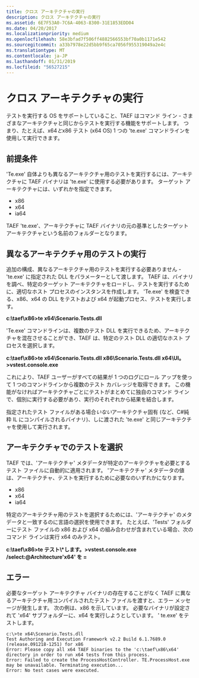 ```yaml
---
title: クロス アーキテクチャの実行
description: クロス アーキテクチャの実行
ms.assetid: 6E7F53A0-7C6A-4063-8300-31E1853EDD04
ms.date: 04/20/2017
ms.localizationpriority: medium
ms.openlocfilehash: 58e3bfad7f506ff4882566553bf70a0b1171e542
ms.sourcegitcommit: a33b7978e22d5bb9f65ca7056f955319049a2e4c
ms.translationtype: MT
ms.contentlocale: ja-JP
ms.lasthandoff: 01/31/2019
ms.locfileid: "56527215"
---
```

# <a name="cross-architecture-execution"></a>クロス アーキテクチャの実行


テストを実行する OS をサポートしていること、TAEF はコマンド ライン - さまざまなアーキテクチャと同じからテストを実行する機能をサポートします。 つまり、たとえば、x64*と*x86 テスト (x64 OS) 1 つの 'te.exe' コマンドラインを使用して実行できます。

## <a name="span-idprerequisitesspanspan-idprerequisitesspanspan-idprerequisitesspanprerequisites"></a><span id="Prerequisites"></span><span id="prerequisites"></span><span id="PREREQUISITES"></span>前提条件


'Te.exe' 自体よりも異なるアーキテクチャ用のテストを実行するには、アーキテクチャに TAEF バイナリは 'te.exe' に使用する必要があります。 ターゲット アーキテクチャには、いずれかを指定できます。

-   x86
-   x64
-   ia64

TAEF 'te.exe'、アーキテクチャに TAEF バイナリの元の基準としたターゲット アーキテクチャという名前のフォルダーとなります。

## <a name="span-idexecutingtestsforadifferentarchitecturespanspan-idexecutingtestsforadifferentarchitecturespanspan-idexecutingtestsforadifferentarchitecturespanexecuting-tests-for-a-different-architecture"></a><span id="Executing_Tests_for_a_Different_Architecture"></span><span id="executing_tests_for_a_different_architecture"></span><span id="EXECUTING_TESTS_FOR_A_DIFFERENT_ARCHITECTURE"></span>異なるアーキテクチャ用のテストの実行


追加の構成、異なるアーキテクチャ用のテストを実行する必要ありません - 'te.exe' に指定された DLL をパラメーターとして渡します。 TAEF は、バイナリを調べ、特定のターゲット アーキテクチャをロードし、テストを実行するために、適切なホスト プロセスのインスタンスを作成します。 'Te.exe' を検査できる、x86、x64 の DLL をテストおよび x64 が起動プロセス、テストを実行します。

**c:\\taef\\x86&gt;te x64\\Scenario.Tests.dll**

'Te.exe' コマンドラインは、複数のテスト DLL を実行できるため、アーキテクチャを混在させることができ、TAEF は、特定のテスト DLL の適切なホスト プロセスを選択します。

**c:\\taef\\x86&gt;te x64\\Scenario.Tests.dll x86\\Scenario.Tests.dll x64\\UI。>vstest.console.exe**

これにより、TAEF ユーザーがすべての結果が 1 つのログにロール アップを使って 1 つのコマンドラインから複数のテスト カバレッジを取得できます。 この機能がなければアーキテクチャごとにテストがまとめてに独自のコマンド ラインで、個別に実行する必要があり、実行のそれぞれから結果を結合します。

指定されたテスト ファイルがある場合*いない*アーキテクチャ固有 (など、C#純粋 IL にコンパイルされるバイナリ)、しに渡された 'te.exe' と同じアーキテクチャを使用して実行されます。

## <a name="span-idselectingtestsbyarchitecturespanspan-idselectingtestsbyarchitecturespanspan-idselectingtestsbyarchitecturespanselecting-tests-by-architecture"></a><span id="Selecting_Tests_by_Architecture"></span><span id="selecting_tests_by_architecture"></span><span id="SELECTING_TESTS_BY_ARCHITECTURE"></span>アーキテクチャでのテストを選択


TAEF では、'アーキテクチャ' メタデータが特定のアーキテクチャを必要とするテスト ファイルに自動的に適用されます。 'アーキテクチャ' メタデータの値は、アーキテクチャ、テストを実行するために必要なのいずれかになります。

-   x86
-   x64
-   ia64

特定のアーキテクチャ用のテストを選択するためには、'アーキテクチャ' のメタデータと一致するのに言語の選択を使用できます。 たとえば、'Tests' フォルダーにテスト ファイルの x86 および x64 の組み合わせが含まれている場合、次のコマンド ラインは実行 x64 のみテスト。

**c:\\taef\\x86&gt;te テスト\\\*します。>vstest.console.exe /select:@Architecture'x64' を =**

## <a name="span-iderrorsspanspan-iderrorsspanspan-iderrorsspanerrors"></a><span id="Errors"></span><span id="errors"></span><span id="ERRORS"></span>エラー


必要なターゲット アーキテクチャ バイナリの存在することがなく TAEF に異なるアーキテクチャ用コンパイルされたテスト ファイルを渡すと、エラー メッセージが発生します。 次の例は、x86 を示しています。 必要なバイナリが設定されて 'x64' サブフォルダーに、x64 を実行しようとしています。 ' te.exe' をテストします。

``` syntax
c:\>te x64\Scenario.Tests.dll
Test Authoring and Execution Framework v2.2 Build 6.1.7689.0 (release.091218-1251) for x86
Error: Please copy all x64 TAEF binaries to the 'c:\taef\x86\x64' directory in order to run x64 tests from this process. 
Error: Failed to create the ProcessHostController. TE.ProcessHost.exe may be unavailable. Terminating execution...
Error: No test cases were executed.
```

 

 





